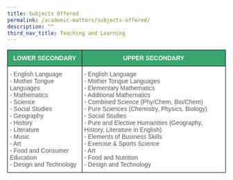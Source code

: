 ```yaml
---
title: Subjects Offered
permalink: /academic-matters/subjects-offered/
description: ""
third_nav_title: Teaching and Learning
---
```


<style type="text/css">
.tg  {border-collapse:collapse;border-spacing:0;}
.tg td{border-color:black;border-style:solid;border-width:1px;font-family:Arial, sans-serif;font-size:14px;
  overflow:hidden;padding:10px 5px;word-break:normal;}
.tg th{border-color:black;border-style:solid;border-width:1px;font-family:Arial, sans-serif;font-size:14px;
  font-weight:normal;overflow:hidden;padding:10px 5px;word-break:normal;}
.tg .tg-k0s0{background-color:#3AA66F;color:#FFF;font-weight:bold;text-align:center;vertical-align:middle}
.tg .tg-njgx{background-color:#FFF;color:#565656;text-align:left;vertical-align:top}
</style>
<table class="tg">
<thead>
  <tr>
    <th class="tg-k0s0"><span style="color:#FFF;background-color:#3AA66F">LOWER SECONDARY</span><br></th>
    <th class="tg-k0s0"><span style="color:#FFF;background-color:#3AA66F">UPPER SECONDARY</span><br></th>
  </tr>
</thead>
<tbody>
  <tr>
    <td class="tg-njgx">- English Language<br>- Mother Tongue Languages<br>- Mathematics<br>- Science<br>- Social Studies<br>- Geography<br>- History<br>- Literature<br>- Music<br>- Art<br>- Food and Consumer Education<br>- Design and Technology</td>
    <td class="tg-njgx">- English Language<br>- Mother Tongue Languages<br>- Elementary Mathematics<br>- Additional Mathematics<br>- Combined Science (Phy/Chem, Bio/Chem)<br>- Pure Sciences (Chemistry, Physics, Biology)<br>- Social Studies<br>- Pure and Elective Humanities (Geography, History, Literature in English)<br>- Elements of Business Skills<br><span style="background-color:initial">- Exercise &amp; Sports Science</span><br>- Art<br>- Food and Nutrition<br>- Design and Technology</td>
  </tr>
</tbody>
</table>